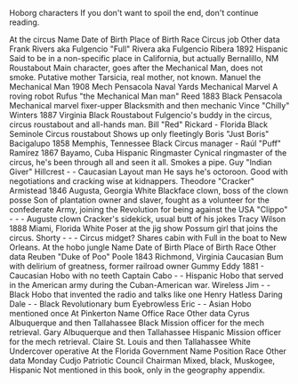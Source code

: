 Hoborg characters
If you don't want to spoil the end, don't continue reading.

At the circus
Name	Date of Birth	Place of Birth	Race	Circus job	Other data
Frank Rivers aka Fulgencio "Full" Rivera aka Fulgencio Ribera	1892	Hispanic	Said to be in a non-specific place in California, but actually Bernalillo, NM	Roustabout	Main character, goes after the Mechanical Man, does not smoke. Putative mother Tarsicia, real mother, not known.
Manuel the Mechanical Man	1908	Mech	Pensacola Naval Yards	Mechanical Marvel	A roving robot
Rufus "the Mechanical Man man" Reed	1883	Black	Pensacola	Mechanical marvel fixer-upper	Blacksmith and then mechanic
Vince "Chilly" Winters	1887	Virginia	Black	Roustabout	Fulgencio's buddy in the circus, circus roustabout and all-hands man.
Bill "Red" Rickard	-	Florida	Black Seminole	Circus roustabout	Shows up only fleetingly
Boris "Just Boris" Bacigalupo	1858	Memphis, Tennessee	Black	Circus manager	-
Raúl "Puff" Ramírez	1867	Bayamo, Cuba	Hispanic	Ringmaster	Cynical ringmaster of the circus, he's been through all and seen it all. Smokes a pipe.
Guy "Indian Giver" Hillcrest	-	-	Caucasian	Layout man	He says he's octoroon. Good with negotiations and cracking wise at kidnappers.
Theodore "Cracker" Armistead	1846	Augusta, Georgia	White	Blackface clown, boss of the clown posse	Son of plantation owner and slaver, fought as a volunteer for the confederate Army, joining the Revolution for being against the USA
"Clippo"	-	-	-	Auguste clown	Cracker's sidekick, usual butt of his jokes
Tracy Wilson	1888	Miami, Florida	White	Poser at the jig show	Possum girl that joins the circus.
Shorty	-	-	-	Circus midget?	Shares cabin with Full in the boat to New Orleans.
At the hobo jungle
Name	Date of Birth	Place of Birth	Race	Other data
Reuben "Duke of Poo" Poole	1843	Richmond, Virginia	Caucasian	Bum with delirium of greatness, former railroad owner
Gummy Eddy	1881	-	Caucasian	Hobo with no teeth
Captain Cabo	-	-	Hispanic	Hobo that served in the American army during the Cuban-American war.
Wireless Jim	-	-	Black	Hobo that invented the radio and talks like one
Henry Hatless Daring Dale	-	-	Black	Revolutionary bum
Eyebrowless Eric	-	-	Asian	Hobo mentioned once
At Pinkerton
Name	Office	Race	Other data
Cyrus	Albuquerque and then Tallahassee	Black	Mission officer for the mech retrieval.
Gary	Albuquerque and then Tallahassee	Hispanic	Mission officer for the mech retrieval.
Claire	St. Louis and then Tallahassee	White	Undercover operative
At the Florida Government
Name	Position	Race	Other data
Monday Cudjo	Patriotic Council Chairman	Mixed, black, Muskogee, Hispanic	Not mentioned in this book, only in the geography appendix.
